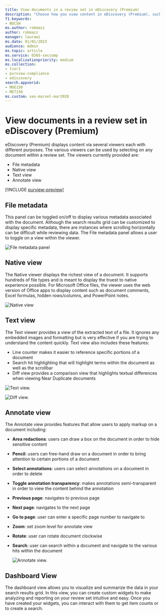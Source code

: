 ```yaml
---
title: View documents in a review set in eDiscovery (Premium)
description: "Choose how you view content in eDiscovery (Premium), such as text, annotate, converted, or native view."
f1.keywords:
- NOCSH
ms.author: robmazz
author: robmazz
manager: laurawi
ms.date: 01/01/2023
audience: Admin
ms.topic: article
ms.service: O365-seccomp
ms.localizationpriority: medium
ms.collection:
- tier1
- purview-compliance
- ediscovery
search.appverid:
- MOE150
- MET150
ms.custom: seo-marvel-mar2020
---
```


# View documents in a review set in eDiscovery (Premium)

eDiscovery (Premium) displays content via several viewers each with different purposes. The various viewers can be used by selecting on any document within a review set. The viewers currently provided are:

- File metadata
- Native view
- Text view
- Annotate view

[!INCLUDE [purview-preview](../includes/purview-preview.md)]

## File metadata

This panel can be toggled on/off to display various metadata associated with the document. Although the search results grid can be customized to display specific metadata, there are instances where scrolling horizontally can be difficult while reviewing data. The File metadata panel allows a user to toggle on a view within the viewer.

![File metadata panel
](../media/Reviewimage2.png)

## Native view

The Native viewer displays the richest view of a document. It supports hundreds of file types and is meant to display the truest to native experience possible. For Microsoft Office files, the viewer uses the web version of Office apps to display content such as document comments, Excel formulas, hidden rows/columns, and PowerPoint notes.

![Native view
](../media/Reviewimage3.png)

## Text view

The Text viewer provides a view of the extracted text of a file. It ignores any embedded images and formatting but is very effective if you are trying to understand the content quickly. Text view also includes these features:

- Line counter makes it easier to reference specific portions of a document
- Search hit highlighting that will highlight terms within the document as well as the scrollbar
- Diff view provides a comparison view that highlights textual differences when viewing Near Duplicate documents

![Text view.](../media/Reviewimage4.png)

![Diff view.](../media/Reviewimage5.png)

## Annotate view

The Annotate view provides features that allow users to apply markup on a document including:

- **Area redactions**: users can draw a box on the document in order to hide sensitive content
- **Pencil**: users can free-hand draw on a document in order to bring attention to certain portions of a document
- **Select annotations**: users can select annotations on a document in order to delete
- **Toggle annotation transparency**: makes annotations semi-transparent in order to view the content behind the annotation
- **Previous page**: navigates to previous page
- **Next page**: navigates to the next page
- **Go to page**: user can enter a specific page number to navigate to
- **Zoom**: set zoom level for annotate view
- **Rotate**: user can rotate document clockwise
- **Search**: user can search within a document and navigate to the various hits within the document

  ![Annotate view.](../media/Reviewimage1.png)

## Dashboard View

The dashboard view allows you to visualize and summarize the data in your search results grid. In this view, you can create custom widgets to make analyzing and reporting on your review set intuitive and easy. Once you have created your widgets, you can interact with them to get item counts or to create a search.
